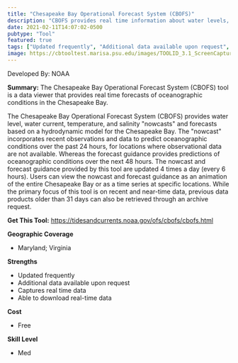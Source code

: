 ```yaml
---
title: "Chesapeake Bay Operational Forecast System (CBOFS)"
description: "CBOFS provides real time information about water levels, wind, water temperature, salinity, and currents."
date: 2021-02-11T14:07:02-0500
pubtype: "Tool"
featured: true
tags: ["Updated frequently", "Additional data available upon request", "Captures real time data", "Able to download real-time data"]
image: https://cbtooltest.marisa.psu.edu/images/TOOLID_3.1_ScreenCapture-1.png
---
```

Developed By: NOAA

**Summary:** The Chesapeake Bay Operational Forecast System (CBOFS) tool is a data viewer that provides real time forecasts of oceanographic conditions in the Chesapeake Bay. 

The Chesapeake Bay Operational Forecast System (CBOFS) provides water level, water current, temperature, and salinity "nowcasts" and forecasts based on a hydrodynamic model for the Chesapeake Bay. The "nowcast" incorporates recent observations and data to predict oceanographic conditions over the past 24 hours, for locations where observational data are not available. Whereas the forecast guidance provides predictions of oceanographic conditions over the next 48 hours. The nowcast and forecast guidance provided by this tool are updated 4 times a day (every 6 hours). Users can view the nowcast and forecast guidance as an animation of the entire Chesapeake Bay or as a time series at specific locations. While the primary focus of this tool is on recent and near-time data, previous data products older than 31 days can also be retrieved through an archive request.

__**Get This Tool:**__ https://tidesandcurrents.noaa.gov/ofs/cbofs/cbofs.html

__**Geographic Coverage**__
- Maryland; Virginia

__**Strengths**__
-  Updated frequently
-  Additional data available upon request
-  Captures real time data
-  Able to download real-time data

__**Cost**__
- Free

__**Skill Level**__
- Med
